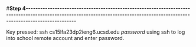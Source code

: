 #**Step 4-----------------------------------------------------------------------------------------------------------------------------------------------------------------------------**


Key pressed: ssh cs15lfa23dp<shift>2ieng6.ucsd.edu *password*
using ssh to log into school remote account and enter password.

